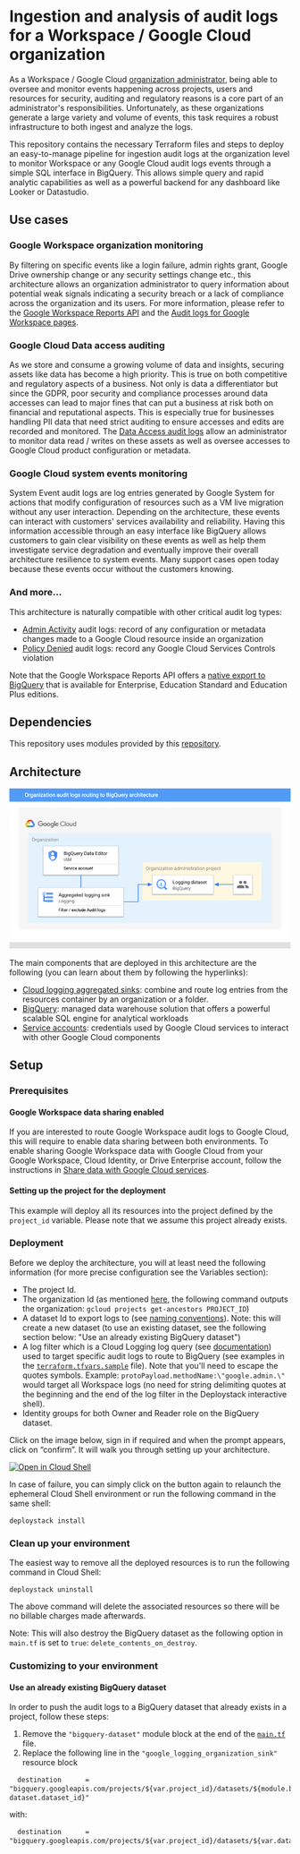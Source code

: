 # Ingestion and analysis of audit logs for a Workspace / Google Cloud organization

As a Workspace / Google Cloud [organization administrator](https://cloud.google.com/resource-manager/docs/creating-managing-organization), being able to oversee and monitor events happening across projects, users and resources for security, auditing and regulatory reasons is a core part of an administrator's responsibilities. Unfortunately, as these organizations generate a large variety and volume of events, this task requires a robust infrastructure to both ingest and analyze the logs.

This repository contains the necessary Terraform files and steps to deploy an easy-to-manage pipeline for ingestion audit logs at the organization level to monitor Workspace or any Google Cloud audit logs events through a simple SQL interface in BigQuery. This allows simple query and rapid analytic capabilities as well as a powerful backend for any dashboard like Looker or Datastudio.  

## Use cases

### Google Workspace organization monitoring

By filtering on specific events like a login failure, admin rights grant, Google Drive ownership change or any security settings change etc., this architecture allows an organization administrator to query information about potential weak signals indicating a security breach or a lack of compliance across the organization and its users.
For more information, please refer to the [Google Workspace Reports API](https://developers.google.com/admin-sdk/reports/v1/appendix/activity/admin-event-names) and the [Audit logs for Google Workspace pages](https://cloud.google.com/logging/docs/audit/gsuite-audit-logging).

### Google Cloud Data access auditing

As we store and consume a growing volume of data and insights, securing assets like data has become a high priority. This is true on both competitive and regulatory aspects of a business. Not only is data a differentiator but since the GDPR, poor security and compliance processes around data accesses can lead to major fines that can put a business at risk both on financial and reputational aspects. This is especially true for businesses handling PII data that need strict auditing to ensure accesses and edits are recorded and monitored. The [Data Access audit logs](https://cloud.google.com/logging/docs/audit#data-access) allow an administrator to monitor data read / writes on these assets as well as oversee accesses to Google Cloud product configuration or metadata.

### Google Cloud system events monitoring

System Event audit logs are log entries generated by Google System for actions that modify configuration of resources such as a VM live migration without any user interaction.
Depending on the architecture, these events can interact with customers' services availability and reliability. Having this information accessible through an easy interface like BigQuery allows customers to gain clear visibility on these events as well as help them investigate service degradation and eventually improve their overall architecture resilience to system events.
Many support cases open today because these events occur without the customers knowing.

### And more…  

This architecture is naturally compatible with other critical audit log types:

* [Admin Activity](https://cloud.google.com/logging/docs/audit#admin-activity) audit logs: record of any configuration or metadata changes made to a Google Cloud resource inside an organization
* [Policy Denied](https://cloud.google.com/logging/docs/audit#policy_denied) audit logs: record any Google Cloud Services Controls violation

Note that the Google Workspace Reports API offers a [native export to BigQuery](https://support.google.com/a/answer/9079365?hl=en#) that is available for Enterprise, Education Standard and Education Plus editions.

## Dependencies

This repository uses modules provided by this [repository](https://github.com/GoogleCloudPlatform/cloud-foundation-fabric).

## Architecture

![Audit logs to BigQuery](images/architecture.png "Audit logs to BigQuery")

The main components that are deployed in this architecture are the following (you can learn about them by following the hyperlinks):

* [Cloud logging aggregated sinks](https://cloud.google.com/logging/docs/export/aggregated_sinks): combine and route log entries from the resources container by an organization or a folder.
* [BigQuery](https://cloud.google.com/bigquery): managed data warehouse solution that offers a powerful scalable SQL engine for analytical workloads
* [Service accounts](https://cloud.google.com/iam/docs/service-accounts): credentials used by Google Cloud services to interact with other Google Cloud components

## Setup

### Prerequisites

#### Google Workspace data sharing enabled

If you are interested to route Google Workspace audit logs to Google Cloud, this will require to enable data sharing between both environments. To enable sharing Google Workspace data with Google Cloud from your Google Workspace, Cloud Identity, or Drive Enterprise account, follow the instructions in [Share data with Google Cloud services](https://support.google.com/a/answer/9320190).

#### Setting up the project for the deployment

This example will deploy all its resources into the project defined by the `project_id` variable. Please note that we assume this project already exists. 

### Deployment

Before we deploy the architecture, you will at least need the following information (for more precise configuration see the Variables section):

* The project Id.
* The organization Id (as mentioned [here](https://cloud.google.com/sdk/gcloud/reference/projects/get-ancestors), the following command outputs the organization: `gcloud projects get-ancestors PROJECT_ID`)
* A dataset Id to export logs to (see [naming conventions](https://cloud.google.com/bigquery/docs/datasets#dataset-naming)). Note: this will create a new dataset (to use an existing dataset, see the following section below: "Use an already existing BigQuery dataset")
* A log filter which is a Cloud Logging log query (see [documentation](https://cloud.google.com/logging/docs/view/logging-query-language)) used to target specific audit logs to route to BigQuery (see examples in the [`terraform.tfvars.sample`](terraform.tfvars.sample) file). Note that you'll need to escape the quotes symbols.
Example: `protoPayload.methodName:\"google.admin.\"` would target all Workspace logs (no need for string delimiting quotes at the beginning and the end of the log filter in the Deploystack interactive shell). 
* Identity groups for both Owner and Reader role on the BigQuery dataset. 

Click on the image below, sign in if required and when the prompt appears, click on “confirm”. It will walk you through setting up your architecture.

<a align="center" href="https://shell.cloud.google.com/cloudshell/editor?cloudshell_git_repo=https%3A%2F%2Fgithub.com%2Fgooglestaging%2Fauditlogstobq&cloudshell_image=gcr.io%2Fds-artifacts-cloudshell%2Fdeploystack_custom_image" target="_new">
    <img alt="Open in Cloud Shell" src="https://gstatic.com/cloudssh/images/open-btn.svg">
</a>


In case of failure, you can simply click on the button again to relaunch the ephemeral Cloud Shell environment or run the following command in the same shell: 


``` {shell}
deploystack install
```

### Clean up your environment

The easiest way to remove all the deployed resources is to run the following command in Cloud Shell:

``` {shell}
deploystack uninstall
```

The above command will delete the associated resources so there will be no billable charges made afterwards.

Note: This will also destroy the BigQuery dataset as the following option in `main.tf` is set to `true`: `delete_contents_on_destroy`.

### Customizing to your environment

#### Use an already existing BigQuery dataset

In order to push the audit logs to a BigQuery dataset that already exists in a project, follow these steps:

1. Remove the `"bigquery-dataset"` module block at the end of the [`main.tf`](main.tf) file.
2. Replace the following line in the `"google_logging_organization_sink"` resource block

```{terrafom}
  destination      = "bigquery.googleapis.com/projects/${var.project_id}/datasets/${module.bigquery-dataset.dataset_id}"
```

with:

```{terrafom}
  destination      = "bigquery.googleapis.com/projects/${var.project_id}/datasets/${var.dataset_id}"
```

